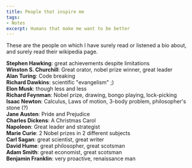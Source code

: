 ```yaml
---
title: People that inspire me
tags: 
- Notes
excerpt: Humans that make me want to be better
---
```


These are the people on which I have surely read or listened a bio about, and surely read their wikipedia page. 

**Stephen Hawking**: great achievements despite limitations   
**Winston S. Churchill**: Great orator, nobel prize winner, great leader   
**Alan Turing**: Code breaking         
**Richard Dawkins**: scientific "evangelism" ;)       
**Elon Musk**: though less and less     
**Richard Feynman**: Nobel prize, drawing, bongo playing, lock-picking     
**Isaac Newton**: Calculus, Laws of motion, 3-body problem, philosopher's stone (?)    
**Jane Austen**: Pride and Prejudice   
**Charles Dickens**: A Christmas Carol        
**Napoleon**: Great leader and strategist      
**Marie Curie**: 2 Nobel prizes in 2 different subjects        
**Carl Sagan**: great scientist, great writer  
**David Hume**: great philosopher, great scotsman   
**Adam Smith**: great economist, great scotsman   
**Benjamin Franklin**: very proactive, renaissance man   